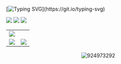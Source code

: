 [![Typing SVG](https://readme-typing-svg.herokuapp.com?color=%2336BCF7&center=true&vCenter=true&width=900&lines=Hi+there+👋,+I+am+Yuhao+Wang.;+Welcome+to+My+Github!;+I'm+interested+in+Multi-modal+learning!;+Feel+free+to+ask+me+any+questions!)](https://git.io/typing-svg)
 
[![](https://img.shields.io/badge/Homepage-blue?style=for-the-badge&logo=edge&logoColor=white)]([https://www.falcary.com/](https://924973292.github.io//))
[![](https://img.shields.io/badge/Google%20Scholar-%234285F4.svg?style=for-the-badge&logo=google-scholar&logoColor=white)]([https://scholar.google.com/citations?user=Thyo5v4AAAAJ&hl=en](https://scholar.google.com/citations?user=WZvjVLkAAAAJ&hl=zh-CN&oi=sra))
[![](https://img.shields.io/github/stars/SuperFCR?style=for-the-badge&logo=github&label=Github%20Stars&labelColor=gray&color=black)](https://github.com/924973292)

<table>
  <tr>
    <td colspan="2"><img src="http://github-profile-summary-cards.vercel.app/api/cards/profile-details?username=924973292&theme=default" border=0></td>
  </tr>
  <tr>
    <td><img src="https://github-readme-stats.vercel.app/api?username=924973292&show_icons=true&icon_color=CE1D2D&hide_title=true" border=0></td>
    <td><img src="https://github-readme-stats.vercel.app/api/top-langs/?username=924973292&layout=compact" border=0></td>
  </tr>
</table>

<p align="center"><img src="https://komarev.com/ghpvc/?username=924973292" alt="924973292" /></p>
